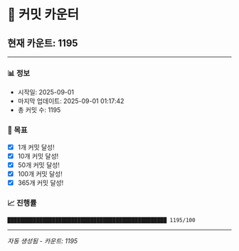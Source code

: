 # 🔢 커밋 카운터

## 현재 카운트: 1195

---

### 📊 정보
- 시작일: 2025-09-01
- 마지막 업데이트: 2025-09-01 01:17:42
- 총 커밋 수: 1195

### 🎯 목표
- [x] 1개 커밋 달성!
- [x] 10개 커밋 달성!
- [x] 50개 커밋 달성!
- [x] 100개 커밋 달성!
- [x] 365개 커밋 달성!

### 📈 진행률
```
██████████████████████████████████████████████████ 1195/100
```

---
*자동 생성됨 - 카운트: 1195*
